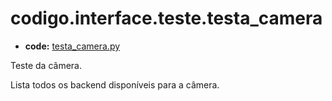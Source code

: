 <a id="codigo-interface-teste-testa-camera"></a>

# codigo.interface.teste.testa_camera

* **code:**
  [testa_camera.py](../../../../codigo/interface/teste/testa_camera.py)

<a id="module-codigo.interface.teste.testa_camera"></a>

Teste da câmera.

Lista todos os backend disponíveis para a câmera.
